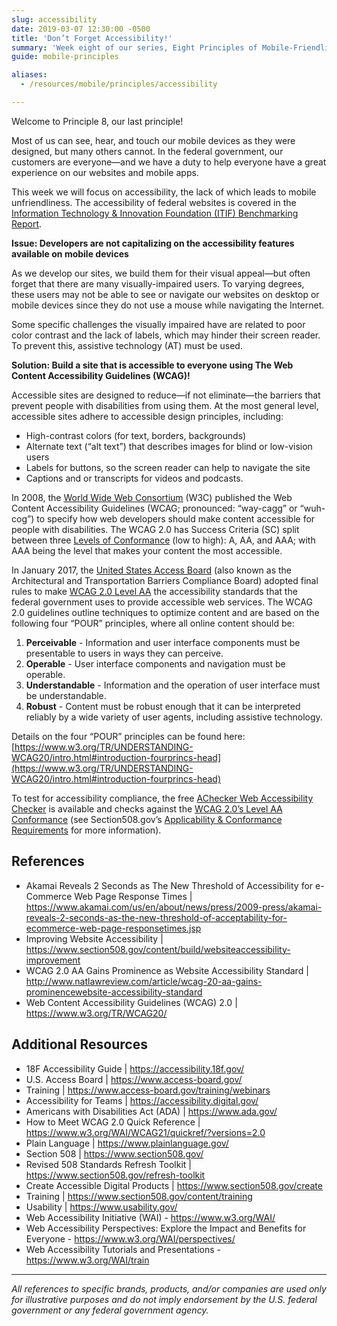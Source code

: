 ```yaml
---
slug: accessibility
date: 2019-03-07 12:30:00 -0500
title: 'Don’t Forget Accessibility!'
summary: 'Week eight of our series, Eight Principles of Mobile-Friendliness, covers accessibility, WCAG 2.0, and the four POUR principles that will make your accessible web content Perceivable, Operable, Understandable, and Robust.'
guide: mobile-principles

aliases:
  - /resources/mobile/principles/accessibility

---
```


Welcome to Principle 8, our last principle!

Most of us can see, hear, and touch our mobile devices as they were designed, but many others cannot. In the federal government, our customers are everyone—and we have a duty to help everyone have a great experience on our websites and mobile apps.

This week we will focus on accessibility, the lack of which leads to mobile unfriendliness. The accessibility of federal websites is covered in the [Information Technology & Innovation Foundation (ITIF) Benchmarking Report](https://itif.org/publications/2017/03/08/benchmarking-us-government-websites).

**Issue: Developers are not capitalizing on the accessibility features available on mobile devices**

As we develop our sites, we build them for their visual appeal—but often forget that there are many visually-impaired users. To varying degrees, these users may not be able to see or navigate our websites on desktop or mobile devices since they do not use a mouse while navigating the Internet.

Some specific challenges the visually impaired have are related to poor color contrast and the lack of labels, which may hinder their screen reader. To prevent this, assistive technology (AT) must be used.

**Solution: Build a site that is accessible to everyone using The Web Content Accessibility Guidelines (WCAG)!**

Accessible sites are designed to reduce—if not eliminate—the barriers that prevent people with disabilities from using them. At the most general level, accessible sites adhere to accessible design principles, including:

- High-contrast colors (for text, borders, backgrounds)
- Alternate text (“alt text”) that describes images for blind or low-vision users
- Labels for buttons, so the screen reader can help to navigate the site
- Captions and or transcripts for videos and podcasts.

In 2008, the [World Wide Web Consortium](https://www.w3.org/WAI/standards-guidelines/wcag/) (W3C) published the Web Content Accessibility Guidelines (WCAG; pronounced: “way-cagg” or “wuh-cog”) to specify how web developers should make content accessible for people with disabilities. The WCAG 2.0 has Success Criteria (SC) split between three [Levels of Conformance](https://www.w3.org/TR/UNDERSTANDING-WCAG20/conformance.html) (low to high): A, AA, and AAA; with AAA being the level that makes your content the most accessible.

In January 2017, the [United States Access Board](https://www.access-board.gov/) (also known as the Architectural and Transportation Barriers Compliance Board) adopted final rules to make [WCAG 2.0 Level AA](https://www.w3.org/WAI/WCAG21/quickref/?currentsidebar=%23col_overview&versions=2.0&levels=a%2Caaa#top) the accessibility standards that the federal government uses to provide accessible web services. The WCAG 2.0 guidelines outline techniques to optimize content and are based on the following four “POUR” principles, where all online content should be:

1. **Perceivable** - Information and user interface components must be presentable to users in ways they can perceive.
2. **Operable** - User interface components and navigation must be operable.
3. **Understandable** - Information and the operation of user interface must be understandable.
4. **Robust** - Content must be robust enough that it can be interpreted reliably by a wide variety of user agents, including assistive technology.

Details on the four “POUR” principles can be found here: [https://www.w3.org/TR/UNDERSTANDING-WCAG20/intro.html#introduction-fourprincs-head](https://www.w3.org/TR/UNDERSTANDING-WCAG20/intro.html#introduction-fourprincs-head)

To test for accessibility compliance, the free [AChecker Web Accessibility Checker](https://achecker.ca/checker/) is available and checks against the [WCAG 2.0’s Level AA Conformance](https://www.w3.org/WAI/WCAG21/quickref/?currentsidebar=%23col_overview&versions=2.0&levels=a%2Caaa#top) (see Section508.gov’s [Applicability & Conformance Requirements](https://www.section508.gov/create/applicability-conformance) for more information).

## References

- Akamai Reveals 2 Seconds as The New Threshold of Accessibility for e-Commerce Web Page Response Times | https://www.akamai.com/us/en/about/news/press/2009-press/akamai-reveals-2-seconds-as-the-new-threshold-of-acceptability-for-ecommerce-web-page-responsetimes.jsp
- Improving Website Accessibility | https://www.section508.gov/content/build/websiteaccessibility-improvement
- WCAG 2.0 AA Gains Prominence as Website Accessibility Standard | http://www.natlawreview.com/article/wcag-20-aa-gains-prominencewebsite-accessibility-standard
- Web Content Accessibility Guidelines (WCAG) 2.0 | https://www.w3.org/TR/WCAG20/

## Additional Resources

- 18F Accessibility Guide | https://accessibility.18f.gov/
- U.S. Access Board | https://www.access-board.gov/
- Training | https://www.access-board.gov/training/webinars
- Accessibility for Teams | https://accessibility.digital.gov/
- Americans with Disabilities Act (ADA) | https://www.ada.gov/
- How to Meet WCAG 2.0 Quick Reference | https://www.w3.org/WAI/WCAG21/quickref/?versions=2.0
- Plain Language | https://www.plainlanguage.gov/
- Section 508 | https://www.section508.gov/
- Revised 508 Standards Refresh Toolkit | https://www.section508.gov/refresh-toolkit
- Create Accessible Digital Products | https://www.section508.gov/create
- Training | https://www.section508.gov/content/training
- Usability | https://www.usability.gov/
- Web Accessibility Initiative (WAI) - https://www.w3.org/WAI/
- Web Accessibility Perspectives: Explore the Impact and Benefits for Everyone - https://www.w3.org/WAI/perspectives/
- Web Accessibility Tutorials and Presentations - https://www.w3.org/WAI/train

---

_All references to specific brands, products, and/or companies are used only for illustrative purposes and do not imply endorsement by the U.S. federal government or any federal government agency._
